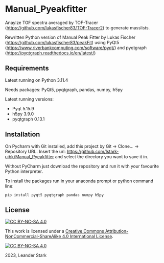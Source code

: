 # Manual_Pyeakfitter
Anaylze TOF spectra averaged by TOF-Tracer (https://github.com/lukasfischer83/TOF-Tracer2) to generate masslists. 

Rewritten Python version of Manual Peak Fitter by Lukas Fischer (https://github.com/lukasfischer83/peakFit) using PyQt5 (https://www.riverbankcomputing.com/software/pyqt/) and pyqtgraph (https://pyqtgraph.readthedocs.io/en/latest/)

## Requirements
Latest running on Python  3.11.4 

Needs packages:
PyQt5, pyqtgraph, pandas, numpy, h5py

Latest running versions:
- Pyqt   5.15.9 
- h5py   3.9.0 
- pyqtgraph 0.13.1

## Installation
On Pycharm with Git installed, add this project by Git -> Clone... -> Repository URL.
Insert the url: https://github.com/lstark-uibk/Manual_Pyeakfitter and select the directory you want to save it in.

Without PyCharm just download the repository and run it with your favourite Python interpreter.

To install the packages run in your anaconda prompt or python command line:
```
pip install pyqt5 pyqtgraph pandas numpy h5py
```
## License

[![CC BY-NC-SA 4.0][cc-by-nc-sa-shield]][cc-by-nc-sa]

This work is licensed under a
[Creative Commons Attribution-NonCommercial-ShareAlike 4.0 International License][cc-by-nc-sa].

[![CC BY-NC-SA 4.0][cc-by-nc-sa-image]][cc-by-nc-sa]

[cc-by-nc-sa]: http://creativecommons.org/licenses/by-nc-sa/4.0/
[cc-by-nc-sa-image]: https://licensebuttons.net/l/by-nc-sa/4.0/88x31.png
[cc-by-nc-sa-shield]: https://img.shields.io/badge/License-CC%20BY--NC--SA%204.0-lightgrey.svg

2023, Leander Stark 


